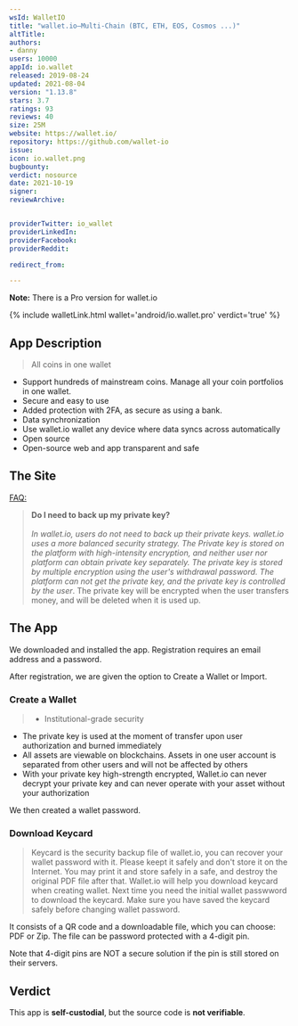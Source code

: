 ```yaml
---
wsId: WalletIO
title: "wallet.io—Multi-Chain (BTC, ETH, EOS, Cosmos ...)"
altTitle: 
authors:
- danny
users: 10000
appId: io.wallet
released: 2019-08-24
updated: 2021-08-04
version: "1.13.8"
stars: 3.7
ratings: 93
reviews: 40
size: 25M
website: https://wallet.io/
repository: https://github.com/wallet-io
issue: 
icon: io.wallet.png
bugbounty: 
verdict: nosource
date: 2021-10-19
signer: 
reviewArchive:


providerTwitter: io_wallet
providerLinkedIn: 
providerFacebook: 
providerReddit: 

redirect_from:

---
```



**Note:** There is a Pro version for wallet.io

{% include walletLink.html wallet='android/io.wallet.pro' verdict='true' %}

## App Description

> All coins in one wallet
- Support hundreds of mainstream coins. Manage all your coin portfolios in one wallet.
- Secure and easy to use
- Added protection with 2FA, as secure as using a bank.
- Data synchronization
- Use wallet.io wallet any device where data syncs across automatically
- Open source
- Open-source web and app transparent and safe

## The Site

[FAQ:](https://wallet.io/faq)

> **Do I need to back up my private key?**<br><br>
_In wallet.io, users do not need to back up their private keys. wallet.io uses a more balanced security strategy. The Private key is stored on the platform with high-intensity encryption, and neither user nor platform can obtain private key separately. The private key is stored by multiple encryption using the user's withdrawal password. The platform can not get the private key, and the private key is controlled by the user_. The private key will be encrypted when the user transfers money, and will be deleted when it is used up.

## The App

We downloaded and installed the app. Registration requires an email address and a password. 

After registration, we are given the option to Create a Wallet or Import.

### Create a Wallet

> - Institutional-grade security
- The private key is used at the moment of transfer upon user authorization and burned immediately
- All assets are viewable on blockchains. Assets in one user account is separated from other users and will not be affected by others
- With your private key high-strength encrypted, Wallet.io can never decrypt your private key and can never operate with your asset without your authorization

We then created a wallet password.

### Download Keycard

> Keycard is the security backup file of wallet.io, you can recover your wallet password with it. Please keept it safely and don't store it on the Internet. You may print it and store safely in a safe, and destroy the original PDF file after that. Wallet.io will help you download keycard when creating wallet. Next time you need the initial wallet passwword to download the keycard. Make sure you have saved the keycard safely before changing wallet password.

It consists of a QR code and a downloadable file, which you can choose: PDF or Zip. The file can be password protected with a 4-digit pin.

Note that 4-digit pins are NOT a secure solution if the pin is still stored on their servers.

## Verdict

This app is **self-custodial**, but the source code is **not verifiable**.
